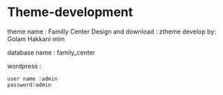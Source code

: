# Theme-development


theme name : Familly Center
Design and download : ztheme
develop by: Golam Hakkani mim





database name : family_center

wordpress :

    user name :admin
    password:admin
